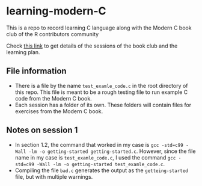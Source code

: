 # learning-modern-C
This is a repo to record learning C language along with the Modern C  book club of the R contributors community


Check [this link](https://github.com/r-devel/c-book-club/) to get details of the sessions of the book club and the learning plan.

## File information

 + There is a file by the name `test_examle_code.c` in the root directory of this repo. This file is meant to be a rough testing file to run example C code from the Modern C book. 
 + Each session has a folder of its own. These folders will contain files for exercises from the Modern C book.


## Notes on session 1

+ In section 1.2, the command that worked in my case is `gcc -std=c99 -Wall -lm -o getting-started getting-started.c`. However, since the file name in my case is `test_examle_code.c`, I used the command `gcc -std=c99 -Wall -lm -o getting-started test_examle_code.c`. 
+ Compiling the file `bad.c` generates the output as the `getteing-started` file, but with multiple warnings.